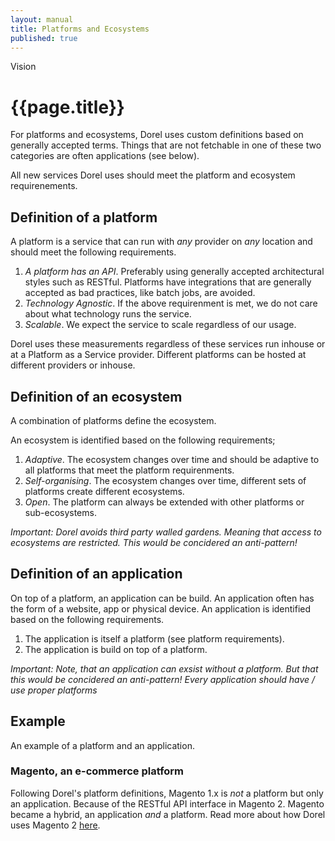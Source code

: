 ```yaml
---
layout: manual
title: Platforms and Ecosystems
published: true
---
```


Vision

# {{page.title}}

For platforms and ecosystems, Dorel uses custom definitions based on generally accepted terms. Things that are not fetchable in one of these two categories are often applications (see below).

All new services Dorel uses should meet the platform and ecosystem requirenements.

## Definition of a platform

A platform is a service that can run with _any_ provider on _any_ location and should meet the following requirements.

1. *A platform has an API*. Preferably using generally accepted architectural styles such as RESTful. Platforms have integrations that are generally accepted as bad practices, like batch jobs, are avoided.
2. *Technology Agnostic*. If the above requirenment is met, we do not care about what technology runs the service.
3. *Scalable*. We expect the service to scale regardless of our usage.

Dorel uses these measurements regardless of these services run inhouse or at a Platform as a Service provider. Different platforms can be hosted at different providers or inhouse.

## Definition of an ecosystem

A combination of platforms define the ecosystem.

An ecosystem is identified based on the following requirements;

1. *Adaptive*. The ecosystem changes over time and should be adaptive to all platforms that meet the platform requirenments.
2. *Self-organising*. The ecosystem changes over time, different sets of platforms create different ecosystems.
3. *Open*. The platform can always be extended with other platforms or sub-ecosystems.

_Important: Dorel avoids third party walled gardens. Meaning that access to ecosystems are restricted. This would be concidered an anti-pattern!_

## Definition of an application

On top of a platform, an application can be build. An application often has the form of a website, app or physical device. An application is identified based on the following requirements.

1. The application is itself a platform (see platform requirements).
2. The application is build on top of a platform.

_Important: Note, that an application can exsist without a platform. But that this would be concidered an anti-pattern! Every application should have / use proper platforms_

## Example

An example of a platform and an application.

### Magento, an e-commerce platform

Following Dorel's platform definitions, Magento 1.x is _not_ a platform but only an application. Because of the RESTful API interface in Magento 2. Magento became a hybrid, an application _and_ a platform. Read more about how Dorel uses Magento 2 [here](./technology/ecommerce-container-architecture).

